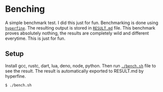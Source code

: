# Benching

A simple benchmark test. I did this just for fun. 
Benchmarking is done using [`hyperfine`](https://github.com/sharkdp/hyperfine). The resulting output is stored in [`RESULT.md`](./RESULT.md) file. This benchmark proves absolutely nothing, the results are completely wild and different everytime. This is just for fun.

## Setup
Install gcc, rustc, dart, lua, deno, node, python. Then run [`./bench.sh`](./bench.sh) file to see the result. The result is automatically exported to RESULT.md by hyperfine.
```bash
$ ./bench.sh
```
